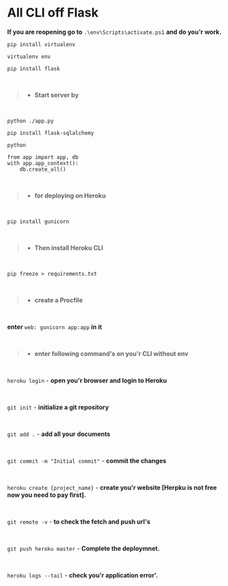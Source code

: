 # All CLI off Flask

**If you are reopening go to** `.\env\Scripts\activate.ps1` **and do you'r work.**

`pip install virtualenv`

`virtualenv env`

`pip install flask`

<br>

> - **Start server by**

<br>

`python ./app.py`

`pip install flask-sqlalchemy`

`python`

```
from app import app, db
with app.app_context():
    db.create_all()
```

<br>

> - **for deploying on Heroku**

<br>

`pip install gunicorn`

<br>

> - **Then install Heroku CLI**

<br>

`pip freeze > requirements.txt`

<br>

> - **create a Procfile**

<br>

**enter** `web: gunicorn app:app` **in it**

<br>

> - **enter following command's on you'r CLI without env**

<br>

`heroku login` - **open you'r browser and login to Heroku**

<br>

`git init` - **initialize a git repository**

<br>

`git add .` - **add all your documents**

<br>

`git commit -m "Initial commit"` - **commit the changes**

<br>

`heroku create {project_name}` - **create you'r website [Herpku is not free now you need to pay first].**

<br>

`git remote -v` - **to check the fetch and push url's**

<br>

`git push heroku master` - **Complete the deploymnet.**

<br>

`heroku logs --tail` - **check you'r application error'.**

<br>
